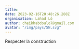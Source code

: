 ```yaml
---
title: 
date: 2023-02-16T20:48:26.260Z
organisation: Lahad Lô 
author: cheikhabdoulo7@gmail.com
avatar: "/img/pays/SN.svg"
---
```


Respecter la construction 